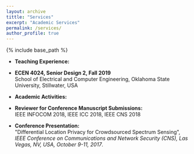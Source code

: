 ```yaml
---
layout: archive
tittle: "Services"
excerpt: "Academic Services"
permalink: /services/
author_profile: true
---
```


{% include base_path %}

* <b>Teaching Experience:</b>
 * <b>ECEN 4024, Senior Design 2, Fall 2019</b> <br/>
School of Electrical and Computer Engineering, Oklahoma State University, Stillwater, USA

* <b>Academic Activities:</b>
 * <b>Reviewer for Conference Manuscript Submissions:</b> <br/>
 IEEE INFOCOM 2018, IEEE ICC 2018, IEEE CNS 2018
 
  * <b>Conference Presentation:</b><br/>
"Differential Location Privacy for Crowdsourced Spectrum Sensing", <i>IEEE Conference on Communications and Network Security (CNS),
Las Vegas, NV, USA, October 9-11, 2017</i>.
